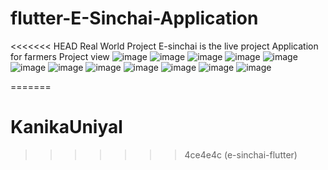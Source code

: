 # flutter-E-Sinchai-Application
<<<<<<< HEAD
Real World Project
E-sinchai is the live project  Application for farmers
Project view
![image](https://github.com/KanikaUniyal/flutter-E-Sinchai-Application/assets/138552580/fb8d51c1-8828-46c0-afa4-763283cb7d5a)
![image](https://github.com/KanikaUniyal/flutter-E-Sinchai-Application/assets/138552580/fe783f0e-4ea2-49c3-86a7-f306c13352cb)
![image](https://github.com/KanikaUniyal/flutter-E-Sinchai-Application/assets/138552580/1edb486c-5ea4-4eda-8d7d-0738d310f69b)
![image](https://github.com/KanikaUniyal/flutter-E-Sinchai-Application/assets/138552580/c1698fc4-1c23-4d67-a5b4-3480c6dae9b5)
![image](https://github.com/KanikaUniyal/flutter-E-Sinchai-Application/assets/138552580/24af52fb-1b09-46c3-bb65-65da1df9a5cd)
![image](https://github.com/KanikaUniyal/flutter-E-Sinchai-Application/assets/138552580/41ec7995-9eb0-425f-99ed-05a7b4797717)
![image](https://github.com/KanikaUniyal/flutter-E-Sinchai-Application/assets/138552580/1be501c2-26b5-4ebc-b203-e2f6acf54ef1)
![image](https://github.com/KanikaUniyal/flutter-E-Sinchai-Application/assets/138552580/459c81dc-daf5-4030-b4d0-a66a890d6e26)
![image](https://github.com/KanikaUniyal/flutter-E-Sinchai-Application/assets/138552580/d6e4dc38-55f3-4543-935b-6d1342d558bc)
![image](https://github.com/KanikaUniyal/flutter-E-Sinchai-Application/assets/138552580/06a70834-d85a-43d4-8eec-7abf5cb8cc1b)
![image](https://github.com/KanikaUniyal/flutter-E-Sinchai-Application/assets/138552580/0bdc56c0-f047-41ef-89bd-e5078a8928e3)
![image](https://github.com/KanikaUniyal/flutter-E-Sinchai-Application/assets/138552580/b09998da-f14c-41a4-8fe5-03938a793613)



=======
# KanikaUniyal
>>>>>>> 4ce4e4c (e-sinchai-flutter)
>>>>>>> 
